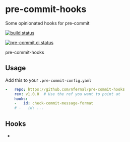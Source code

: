 # pre-commit-hooks
Some opinionated hooks for pre-commit


[![build status](https://github.com/nfernal/pre-commit-hooks/actions/workflows/main.yml/badge.svg)](https://github.com/nfernal/pre-commit-hooks/actions/workflows/main.yml)

[![pre-commit.ci status](https://results.pre-commit.ci/badge/github/nfernal/pre-commit-hooks/main.svg)](https://results.pre-commit.ci/latest/github/nfernal/pre-commit-hooks/main)

pre-commit-hooks



Usage
--------

Add this to your `.pre-commit-config.yaml`

```yaml
-   repo: https://github.com/nfernal/pre-commit-hooks
    rev: v1.0.0  # Use the ref you want to point at
    hooks:
    -   id: check-commit-message-format
    # -   id: ...
```

Hooks
--------

-
